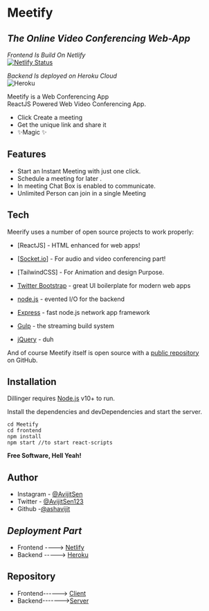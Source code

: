 <h1 class="code-line" data-line-start=0 data-line-end=1 ><a id="Meetify_0"></a>Meetify</h1>
<h2 class="code-line" data-line-start=1 data-line-end=2 ><a id="_The_Online_Video_Conferencing_WebApp__1"></a><em>The Online Video Conferencing Web-App</em></h2>
<p class="has-line-data" data-line-start="4" data-line-end="6"><em>Frontend Is Build On Netlify</em><br>
<a href="https://app.netlify.com/sites/meetify-web-app/deploys"><img src="https://api.netlify.com/api/v1/badges/48bd4bb4-8d68-42e3-9c69-bc3a5a2931c1/deploy-status" alt="Netlify Status"></a></p>
<p class="has-line-data" data-line-start="7" data-line-end="9"><em>Backend Is deployed on Heroku Cloud</em><br>
<img src="https://heroku-badge.herokuapp.com/?app=omkayapp" alt="Heroku"></p>
<p class="has-line-data" data-line-start="10" data-line-end="12">Meetify is a Web Conferencing App<br>
ReactJS Powered Web Video Conferencing App.</p>
<ul>
<li class="has-line-data" data-line-start="13" data-line-end="14">Click Create a meeting</li>
<li class="has-line-data" data-line-start="14" data-line-end="15">Get the unique link and share it</li>
<li class="has-line-data" data-line-start="15" data-line-end="17">✨Magic ✨</li>
</ul>
<h2 class="code-line" data-line-start=17 data-line-end=18 ><a id="Features_17"></a>Features</h2>
<ul>
<li class="has-line-data" data-line-start="19" data-line-end="20">Start an Instant Meeting with just one click.</li>
<li class="has-line-data" data-line-start="20" data-line-end="21">Schedule a meeting for later .</li>
<li class="has-line-data" data-line-start="21" data-line-end="22">In meeting Chat Box is enabled to communicate.</li>
<li class="has-line-data" data-line-start="22" data-line-end="23">Unlimited Person can join in a single Meeting</li>
</ul>
<h2 class="code-line" data-line-start=27 data-line-end=28 ><a id="Tech_27"></a>Tech</h2>
<p class="has-line-data" data-line-start="29" data-line-end="30">Meerify uses a number of open source projects to work properly:</p>
<ul>
<li class="has-line-data" data-line-start="31" data-line-end="32">
<p class="has-line-data" data-line-start="31" data-line-end="32">[ReactJS] - HTML enhanced for web apps!</p>
</li>
<li class="has-line-data" data-line-start="32" data-line-end="33">
<p class="has-line-data" data-line-start="32" data-line-end="33">[<a href="http://Socket.io">Socket.io</a>] - For audio and video conferencing part!</p>
</li>
<li class="has-line-data" data-line-start="33" data-line-end="34">
<p class="has-line-data" data-line-start="33" data-line-end="34">[TailwindCSS] - For Animation and design Purpose.</p>
</li>
<li class="has-line-data" data-line-start="34" data-line-end="35">
<p class="has-line-data" data-line-start="34" data-line-end="35"><a href="http://twitter.github.com/bootstrap/">Twitter Bootstrap</a> - great UI boilerplate for modern web apps</p>
</li>
<li class="has-line-data" data-line-start="35" data-line-end="36">
<p class="has-line-data" data-line-start="35" data-line-end="36"><a href="http://nodejs.org">node.js</a> - evented I/O for the backend</p>
</li>
<li class="has-line-data" data-line-start="36" data-line-end="37">
<p class="has-line-data" data-line-start="36" data-line-end="37"><a href="http://expressjs.com">Express</a> - fast node.js network app framework</p>
</li>
<li class="has-line-data" data-line-start="37" data-line-end="39">
<p class="has-line-data" data-line-start="37" data-line-end="38"><a href="http://gulpjs.com">Gulp</a> - the streaming build system</p>
</li>
<li class="has-line-data" data-line-start="39" data-line-end="41">
<p class="has-line-data" data-line-start="39" data-line-end="40"><a href="http://jquery.com">jQuery</a> - duh</p>
</li>
</ul>
<p class="has-line-data" data-line-start="41" data-line-end="43">And of course Meetify itself is open source with a <a href="https://github.com/ashavijit/Meetify">public repository</a><br>
on GitHub.</p>
<h2 class="code-line" data-line-start=44 data-line-end=45 ><a id="Installation_44"></a>Installation</h2>
<p class="has-line-data" data-line-start="46" data-line-end="47">Dillinger requires <a href="https://nodejs.org/">Node.js</a> v10+ to run.</p>
<p class="has-line-data" data-line-start="48" data-line-end="49">Install the dependencies and devDependencies and start the server.</p>
<pre><code class="has-line-data" data-line-start="51" data-line-end="56" class="language-sh"><span class="hljs-built_in">cd</span> Meetify
<span class="hljs-built_in">cd</span> frontend
npm install
npm start //to start react-scripts
</code></pre>
<p class="has-line-data" data-line-start="62" data-line-end="63"><strong>Free Software, Hell Yeah!</strong></p>

<h2 class="code-line" data-line-start=1 data-line-end=2 ><a id="Author_1"></a>Author</h2>
<ul>
<li class="has-line-data" data-line-start="3" data-line-end="4">Instagram - <a href="https://www.instagram.com/_avijit_sen.jsx">@AvijitSen</a></li>
<li class="has-line-data" data-line-start="4" data-line-end="5">Twitter - <a href="https://www.twitter.com/AvijitSen123">@AvijitSen123</a></li>
<li class="has-line-data" data-line-start="5" data-line-end="7">Github -<a href="https://github.com/ashavijit">@ashavijit</a></li>
</ul>
<h2 class="code-line" data-line-start=7 data-line-end=8 ><a id="_Deployment_Part__7"></a><em>Deployment Part</em></h2>
<ul>
<li class="has-line-data" data-line-start="9" data-line-end="10">Frontend  ----&gt; <a href="https://meetify-web-app.netlify.app/">Netlify</a></li>
<li class="has-line-data" data-line-start="10" data-line-end="12">Backend  -----&gt;  <a href="https://pure-lowlands-29685.herokuapp.com/">Heroku</a></li>
</ul>
<h2 class="code-line" data-line-start=12 data-line-end=13 ><a id="Repository_12"></a>Repository</h2>
<ul>
<li class="has-line-data" data-line-start="14" data-line-end="15">Frontend------&gt; <a href="https://github.com/ashavijit/Meetify">Client</a></li>
<li class="has-line-data" data-line-start="15" data-line-end="16">Backend-------&gt;<a href="https://github.com/ashavijit/Meetify-Backend">Server</a></li>
</ul>
